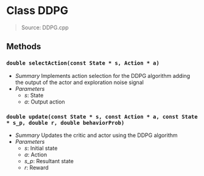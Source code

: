 # Class DDPG
> Source: DDPG.cpp
## Methods
### `double selectAction(const State * s, Action * a)`
* *Summary*
  Implements action selection for the DDPG algorithm adding the output of the actor and exploration noise signal
* *Parameters*
  * _s_: State
  * _a_: Output action
### `double update(const State * s, const Action * a, const State * s_p, double r, double behaviorProb)`
* *Summary*
  Updates the critic and actor using the DDPG algorithm
* *Parameters*
  * _s_: Initial state
  * _a_: Action
  * _s_p_: Resultant state
  * _r_: Reward
